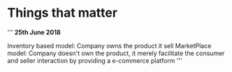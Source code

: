 # Things that matter

'''
**25th June 2018**

Inventory based model: Company owns the product it sell
MarketPlace model: Company doesn't own the product, it merely facilitate the consumer and seller interaction by providing
a e-commerce platform
'''

